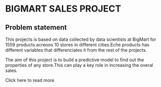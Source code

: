 # BIGMART SALES PROJECT

## Problem statement

This projects is based on data collected by data scientists at BigMart for 1559 products acreoos 10 stores in different cities.Eche products has different variables that differenciates it from the rest of the projects.

The aim of this project is to build a predictive model to find out the properties of any store.This can play a key role in increasing the overal sales.

Click here to read more
